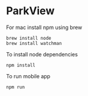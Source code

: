# ParkView

For mac install npm using brew
```
brew install node
brew install watchman
```

To install node dependencies 
```
npm install 
```

To run mobile app
```
npm run
```